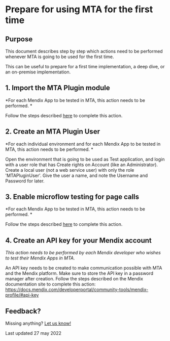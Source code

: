 # Prepare for using MTA for the first time

## Purpose

This document describes step by step which actions need to be performed whenever MTA is going to be used for the first time.

This can be useful to prepare for a first time implementation, a deep dive, or an on-premise implementation.

## 1. Import the MTA Plugin module

*For each Mendix App to be tested in MTA, this action needs to be performed. *

Follow the steps described [here](import-plugin) to complete this action.

## 2. Create an MTA Plugin User 

*For each individual environment and for each Mendix App to be tested in MTA, this action needs to be performed. *

Open the environment that is going to be used as Test application, and login with a user role that has Create rights on Account (like an Administrator). Create a local user (not a web service user) with only the role 'MTAPluginUser'. Give the user a name, and note the Username and Password for later.

## 3. Enable microflow testing for page calls

*For each Mendix App to be tested in MTA, this action needs to be performed.  *

Follow the steps described [here](prepare-mendix-project) to complete this action.

## 4. Create an API key for your Mendix account

*This action needs to be performed by each Mendix developer who wishes to test their Mendix Apps in MTA.*

An API key needs to be created to make communication possible with MTA and the Mendix platform. Make sure to store the API key in a password manager after creation.
Follow the steps described on the Mendix documentation site to complete this action:
https://docs.mendix.com/developerportal/community-tools/mendix-profile/#api-key


## Feedback?
Missing anything? [Let us know!](mailto:support@menditect.com)

Last updated 27 may 2022